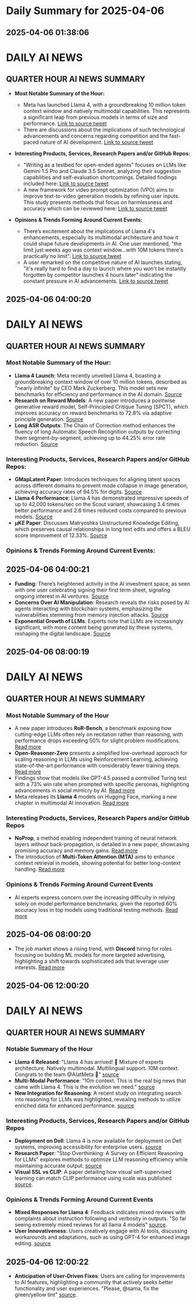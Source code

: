 # Daily Summary for 2025-04-06

## 2025-04-06 01:38:06

# DAILY AI NEWS

## QUARTER HOUR AI NEWS SUMMARY

- **Most Notable Summary of the Hour:**  
  - Meta has launched Llama 4, with a groundbreaking 10 million token context window and natively multimodal capabilities. This represents a significant leap from previous models in terms of size and performance. [Link to source tweet](https://x.com/i/web/status/1908627759041003919)  
  - There are discussions about the implications of such technological advancements and concerns regarding competition and the fast-paced nature of AI development. [Link to source tweet](https://x.com/i/web/status/1908627560734536175)  

- **Interesting Products, Services, Research Papers and/or GitHub Repos:**  
  - "Writing as a testbed for open-ended agents" focuses on LLMs like Gemini 1.5 Pro and Claude 3.5 Sonnet, analyzing their suggestion capabilities and self-evaluation shortcomings. Detailed findings included here: [Link to source tweet](https://x.com/i/web/status/1908647838890029126)  
  - A new framework for video prompt optimization (VPO) aims to improve text-to-video generation models by refining user inputs. This study presents methods that focus on harmlessness and accuracy which can be reviewed here: [Link to source tweet](https://x.com/i/web/status/1908632739370140012)  

- **Opinions & Trends Forming Around Current Events:**  
  - There’s excitement about the implications of Llama 4's enhancements, especially its multimodal architecture and how it could shape future developments in AI. One user mentioned, "the limit just weeks ago was context window...with 10M tokens there's practically no limit". [Link to source tweet](https://x.com/i/web/status/1908628387012214957)  
  - A user remarked on the competitive nature of AI launches stating, "it's really hard to find a day to launch where you won't be instantly forgotten by competitor launches 4 hours later" indicating the constant pressure in AI advancements. [Link to source tweet](https://x.com/i/web/status/1908627560734536175)

## 2025-04-06 04:00:20

# DAILY AI NEWS

## QUARTER HOUR AI NEWS SUMMARY

### Most Notable Summary of the Hour:
- **Llama 4 Launch**: Meta recently unveiled Llama 4, boasting a groundbreaking context window of over 10 million tokens, described as "nearly infinite" by CEO Mark Zuckerberg. This model sets new benchmarks for efficiency and performance in the AI domain. [Source](https://x.com/i/web/status/1908701619589640341)
- **Research on Reward Models**: A new paper introduces a pointwise generative reward model, Self-Principled Critique Tuning (SPCT), which improves accuracy on reward benchmarks to 72.8% via adaptive principle generation. [Source](https://x.com/i/web/status/1908731137687503347)
- **Long ASR Outputs**: The Chain of Correction method enhances the fluency of long Automatic Speech Recognition outputs by correcting them segment-by-segment, achieving up to 44.25% error rate reduction. [Source](https://x.com/i/web/status/1908715534964974083)

### Interesting Products, Services, Research Papers and/or GitHub Repos:
- **GMapLatent Paper**: Introduces techniques for aligning latent spaces across different domains to prevent mode collapse in image generation, achieving accuracy rates of 94.5% for digits. [Source](https://x.com/i/web/status/1908723588091560145)
- **Llama 4 Performance**: Llama 4 has demonstrated impressive speeds of up to 42,000 tokens/sec on the Scout variant, showcasing 3.4 times better performance and 2.6 times reduced costs compared to previous models. [Source](https://x.com/i/web/status/1908714791302012973)
- **μKE Paper**: Discusses Matryoshka Unstructured Knowledge Editing, which preserves causal relationships in long text edits and offers a BLEU score improvement of 12.33%. [Source](https://x.com/i/web/status/1908705092150112739)

### Opinions & Trends Forming Around Current Events:

## 2025-04-06 04:00:21

- **Funding**: There’s heightened activity in the AI investment space, as seen with one user celebrating signing their first term sheet, signaling ongoing interest in AI ventures. [Source](https://x.com/i/web/status/1908726124680462495)
- **Concerns Over AI Manipulation**: Research reveals the risks posed by AI agents interacting with blockchain systems, emphasizing the vulnerabilities stemming from memory injection attacks. [Source](https://x.com/i/web/status/1908705270659756102) 
- **Exponential Growth of LLMs**: Experts note that LLMs are increasingly significant, with more content being generated by these systems, reshaping the digital landscape. [Source](https://x.com/i/web/status/1908713885953351957)

## 2025-04-06 08:00:19

# DAILY AI NEWS

## QUARTER HOUR AI NEWS SUMMARY

### Most Notable Summary of the Hour
- A new paper introduces **RoR-Bench**, a benchmark exposing how cutting-edge LLMs often rely on recitation rather than reasoning, with performance drops exceeding 50% for slight problem modifications. [Read more](https://x.com/i/web/status/1908787257596928366)
- **Open-Reasoner-Zero** presents a simplified low-overhead approach for scaling reasoning in LLMs using Reinforcement Learning, achieving state-of-the-art performance with considerably fewer training steps. [Read more](https://x.com/i/web/status/1908776692140958153)
- Findings show that models like GPT-4.5 passed a controlled Turing test with a 73% win rate when prompted with specific personas, highlighting advancements in social mimicry by AI. [Read more](https://x.com/i/web/status/1908745985632985384)
- Meta releases its **Llama 4** models on Hugging Face, marking a new chapter in multimodal AI innovation. [Read more](https://x.com/i/web/status/1908612334408614160)

### Interesting Products, Services, Research Papers and/or GitHub Repos
- **NoProp**, a method enabling independent training of neural network layers without back-propagation, is detailed in a new paper, showcasing promising accuracy and memory gains. [Read more](https://x.com/i/web/status/1908768634748772758)
- The introduction of **Multi-Token Attention (MTA)** aims to enhance context retrieval in models, showing potential for better long-context handling. [Read more](https://x.com/i/web/status/1908756555170029821)

### Opinions & Trends Forming Around Current Events
- AI experts express concern over the increasing difficulty in relying solely on model performance benchmarks, given the reported 60% accuracy loss in top models using traditional testing methods. [Read more](https://x.com/i/web/status/1908786013113032896)

## 2025-04-06 08:00:20

- The job market shows a rising trend, with **Discord** hiring for roles focusing on building ML models for more targeted advertising, highlighting a shift towards sophisticated ads that leverage user interests. [Read more](https://x.com/i/web/status/1908772462357356911)

## 2025-04-06 12:00:20

# DAILY AI NEWS

## QUARTER HOUR AI NEWS SUMMARY

### Notable Summary of the Hour
- **Llama 4 Released**: "Llama 4 has arrived! 🚀 Mixture of experts architecture. Natively multimodal. Multilingual support. 10M context. Congrats to the team @AIatMeta 👏" [source](https://x.com/i/web/status/1908850838904172857)
- **Multi-Modal Performance**: "10m context. This is the real big news that came with Llama 4. This is the evolution we need." [source](https://x.com/i/web/status/1908797575265742911)
- **New Integration for Reasoning**: A recent study on integrating search into reasoning for LLMs was highlighted, revealing methods to utilize enriched data for enhanced performance. [source](https://x.com/i/web/status/1908807390839124310)

### Interesting Products, Services, Research Papers and/or GitHub Repos
- **Deployment on Dell**: Llama 4 is now available for deployment on Dell systems, improving accessibility for enterprise users. [source](https://x.com/i/web/status/1908850840640864285)
- **Research Paper**: "Stop Overthinking: A Survey on Efficient Reasoning for LLMs" explores methods to optimize LLM reasoning efficiency while maintaining accurate output. [source](https://x.com/i/web/status/1908837841267830999)
- **Visual SSL vs CLIP**: A paper detailing how visual self-supervised learning can match CLIP performance using scale was published [source](https://x.com/i/web/status/1908822490291335479).

### Opinions & Trends Forming Around Current Events
- **Mixed Responses for Llama 4**: Feedback indicates mixed reviews with complaints about instruction following and verbosity in outputs. "So far seeing extremely mixed reviews for all llama 4 models" [source](https://x.com/i/web/status/1908834966634672436).
- **User Innovativeness**: Users creatively engage with AI tools, discussing workarounds and adaptations, such as using GPT-4 for enhanced image editing. [source](https://x.com/i/web/status/1908848301576773869)

## 2025-04-06 12:00:22

- **Anticipation of User-Driven Fixes**: Users are calling for improvements to AI features, highlighting a community that actively seeks better functionality and user experiences. "Please, @sama, fix the green/yellow tint" [source](https://x.com/i/web/status/1908847965961109827).

